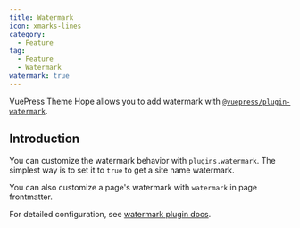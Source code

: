 ```yaml
---
title: Watermark
icon: xmarks-lines
category:
  - Feature
tag:
  - Feature
  - Watermark
watermark: true
---
```


VuePress Theme Hope allows you to add watermark with [`@vuepress/plugin-watermark`][watermark].

<!-- more -->

## Introduction

You can customize the watermark behavior with `plugins.watermark`. The simplest way is to set it to `true` to get a site name watermark.

You can also customize a page's watermark with `watermark` in page frontmatter.

For detailed configuration, see [watermark plugin docs][watermark-config].

[watermark]: https://ecosystem.vuejs.press/plugins/watermark.html
[watermark-config]: https://ecosystem.vuejs.press/plugins/watermark.html#options
